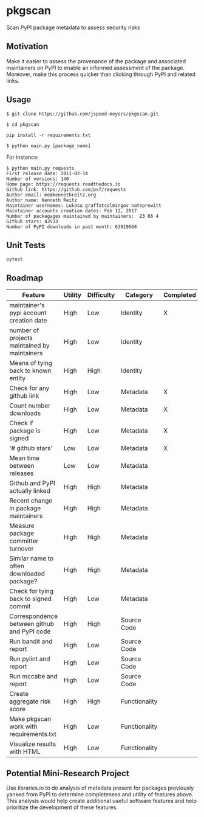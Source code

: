 # pkgscan
Scan PyPI package metadata to assess security risks

## Motivation
Make it easier to assess the provenance of the package and associated maintainers
on PyPI to enable an informed assessment of the package. Moreover, make this
process quicker than clicking through PyPI and related links.

## Usage
`$ git clone https://github.com/jspeed-meyers/pkgscan.git`

`$ cd pkgscan`

`pip install -r requirements.txt`

`$ python main.py [package_name]`

For instance:

```
$ python main.py requests
First release date: 2011-02-14
Number of versions: 140
Home page: https://requests.readthedocs.io
Github link: https://github.com/psf/requests
Author email: me@kennethreitz.org
Author name: Kenneth Reitz
Maintainer usernames: Lukasa graffatcolmingov nateprewitt
Maintainer accounts creation dates: Feb 12, 2017
Number of packagages maintained by maintainers:  23 66 4
Github stars: 43533
Number of PyPI downloads in past month: 63819668
```


## Unit Tests
`pytest`

## Roadmap

Feature | Utility | Difficulty | Category | Completed
--------------- | --------------- | --------------- | --------------- | ---------------
maintainer's pypi account creation date | High | Low | Identity | X
number of projects maintained by maintainers | High | Low | Identity | 
Means of tying back to known entity | High | High | Identity |
Check for any github link | High | Low | Metadata | X
Count number downloads | High | Low | Metadata | X
Check if package is signed | High | Low | Metadata | X
'# github stars' | Low | Low | Metadata | X
Mean time between releases | Low | Low | Metadata |
Github and PyPI actually linked | High | High | Metadata |
Recent change in package maintainers | High | High | Metadata |
Measure package committer turnover | High | High | Metadata |
Similar name to often downloaded package? | High | High | Metadata |
Check for tying back to signed commit | High | Low | Metadata |
Correspondence between github and PyPI code | High | High | Source Code |
Run bandit and report | High | Low | Source Code |
Run pylint and report | High | Low | Source Code |
Run mccabe and report | High | Low | Source Code |
Create aggregate risk score | High | High | Functionality |
Make pkgscan work with requirements.txt | High | Low | Functionality |
Visualize results with HTML | High | Low | Functionality |

## Potential Mini-Research Project
Use libraries.io to do analysis of metadata present for packages previously
yanked from PyPI to determine completeness and utility of features above. This
analysis would help create additional useful software features and help prioritize
the development of these features.
